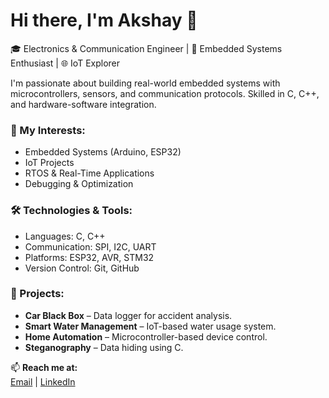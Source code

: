 # Hi there, I'm Akshay 👋

🎓 Electronics & Communication Engineer | 🔧 Embedded Systems Enthusiast | 🌐 IoT Explorer

I'm passionate about building real-world embedded systems with microcontrollers, sensors, and communication protocols. Skilled in C, C++, and hardware-software integration. 

### 🔬 My Interests:
- Embedded Systems (Arduino, ESP32)
- IoT Projects
- RTOS & Real-Time Applications
- Debugging & Optimization

### 🛠️ Technologies & Tools:
- Languages: C, C++
- Communication: SPI, I2C, UART
- Platforms: ESP32, AVR, STM32
- Version Control: Git, GitHub

### 📌 Projects:
- **Car Black Box** – Data logger for accident analysis.
- **Smart Water Management** – IoT-based water usage system.
- **Home Automation** – Microcontroller-based device control.
- **Steganography** – Data hiding using C.

📫 **Reach me at:**  
[Email](mailto:akshayprabhakaran2@gmail.com) | [LinkedIn](https://linkedin.com/in/your-link) 

